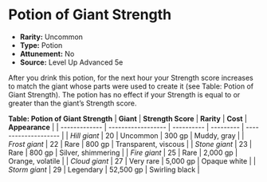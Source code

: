 # Potion of Giant Strength

- **Rarity:** Uncommon
- **Type:** Potion
- **Attunement:** No
- **Source:** Level Up Advanced 5e

After you drink this potion, for the next hour your Strength score increases to match the giant whose parts were used to create it (see Table: Potion of Giant Strength). The potion has no effect if your Strength is equal to or greater than the giant’s Strength score.

__**Table: Potion of Giant Strength**__
| **Giant**     | **Strength Score** | **Rarity** | **Cost**  | **Appearance**       |
| ------------- | ------------------ | ---------- | --------- | -------------------- |
| _Hill giant_  | 20                 | Uncommon   | 300 gp    | Muddy, gray          |
| _Frost giant_ | 22                 | Rare       | 800 gp    | Transparent, viscous |
| _Stone giant_ | 23                 | Rare       | 800 gp    | Silver, shimmering   |
| _Fire giant_  | 25                 | Rare       | 2,000 gp  | Orange, volatile     |
| _Cloud giant_ | 27                 | Very rare  | 5,000 gp  | Opaque white         |
| _Storm giant_ | 29                 | Legendary  | 52,500 gp | Swirling black       |
